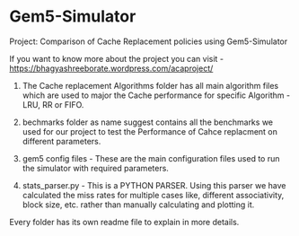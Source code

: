 
# Gem5-Simulator
Project: Comparison of Cache Replacement policies using Gem5-Simulator

If you want to know more about the project you can visit  - https://bhagyashreeborate.wordpress.com/acaproject/

1. The Cache replacement Algorithms folder has all main algorithm files which are used to major the Cache performance for specific Algorithm - LRU, RR or FIFO.

2. bechmarks folder as name suggest contains all the benchmarks we used for our project to test the Performance of Cahce replacment on different parameters.

3. gem5 config files - These are the main configuration files used to run the simulator with required parameters.

4. stats_parser.py - This is a PYTHON PARSER. Using this parser we have calculated the miss rates for multiple cases like, different associativity, block size, etc. rather than manually calculating and plotting it. 

Every folder has its own readme file to explain in more details.
